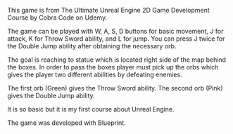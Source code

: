 This game is from The Ultimate Unreal Engine 2D Game Development Course by Cobra Code on Udemy. 

The game can be played with W, A, S, D buttons for basic movement, J for attack, K for Throw Sword ability, and L for jump. You can press J twice for the Double Jump ability after obtaining the necessary orb.

The goal is reaching to statue which is located right side of the map behind the boxes. In order to pass the boxes player must pick up the orbs which gives the player two different abilities by defeating enemies.

The first orb (Green) gives the Throw Sword ability. The second orb (Pink) gives the Double Jump ability.

It is so basic but it is my first course about Unreal Engine. 

The game was developed with Blueprint.
